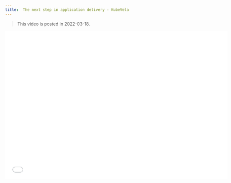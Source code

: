 ```yaml
---
title:  The next step in application delivery - KubeVela
---
```


> This video is posted in 2022-03-18.

<iframe height="480" width="720" src="//player.bilibili.com/player.html?aid=467288425&bvid=BV17L411P7zv&cid=552361125&page=1&high_quality=1" scrolling="no" border="0" frameborder="no" framespacing="0" allowfullscreen="true"> </iframe>
